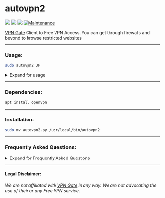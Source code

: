 # autovpn2
![](https://img.shields.io/badge/autovpn2-python_2.7-blue.svg?style=flat-square) ![](https://img.shields.io/badge/dependencies-openvpn-orange.svg?style=flat-square)  [![](https://img.shields.io/badge/License-WTFPL%202.0-lightgrey.svg?style=flat-square)](http://www.wtfpl.net/) [![Maintenance](https://img.shields.io/badge/Maintained%3F-yes-green.svg?style=flat-square)](https://github.com/ruped24/autovpn2/graphs/commit-activity)

[VPN Gate](https://www.vpngate.net/en/) Client to Free VPN Access. You can get through firewalls and beyond to browse restricted websites. 

---

### Usage:

```bash
sudo autovpn2 JP
```

<details><summary>Expand for usage</summary>
<br>

**How to connect to a VPN Gate server:** 

<details><summary>Expand for VPN Gate Servers List</summary>
<br>

[► **VPN Gate Servers List**](https://www.vpngate.net/en/)

</details>

_E.g._ Korea Republic (**KR** [:kr:](https://en.wikipedia.org/wiki/South_Korea))

To **start** the VPN: _E.g._ ` sudo autovpn2 KR`

To **stop** the VPN: Press <kbd>CTRL + c</kbd> 

The _autovpn2_ script will ask if you want to try another VPN.

If you want to retry another VPN, then press <kbd>y</kbd>, if you want to quit, press <kbd>n</kbd>

***

<details><summary>Expand or ISO country code</summary>
<br>
<p>The following is a complete list of the 249 current officially assigned ISO 3166-1 alpha-2 codes, with the following columns:
</p>
<ul><li><b>Code</b> — ISO 3166-1 alpha-2 code</li>
<li><b>Country name</b> — English short name officially used by the ISO 3166 Maintenance Agency (ISO 3166/MA)</li>
<li><b>Year</b> — Year when alpha-2 code was first officially assigned (1974, first edition of ISO 3166)</li>
<li><b>ccTLD</b> — Corresponding <a href="#"> </a> (note that some are inactive); exceptions where another ccTLD is assigned for the country are shown in parentheses</li>
<li><b>ISO 3166-2</b> — Corresponding <a href="#"> </a> codes</li>
<li><b>Notes</b> — Any unofficial notes</li></ul>
<table class="wikitable sortable jquery-tablesorter">

<thead><tr>
<th class="headerSort" tabindex="0" role="columnheader button" title="Sort ascending">Code
</th>
<th class="headerSort" tabindex="0" role="columnheader button" title="Sort ascending">Country name (using <a href="#"> </a>)
</th>
<th class="headerSort" tabindex="0" role="columnheader button" title="Sort ascending">Year
</th>
<th class="headerSort" tabindex="0" role="columnheader button" title="Sort ascending">ccTLD
</th>
<th class="headerSort" tabindex="0" role="columnheader button" title="Sort ascending"><span class="nowrap">ISO 3166-2</span>
</th>
<th class="unsortable">Notes
</th></tr></thead><tbody>
<tr>
<td id="AD"><link rel="mw-deduplicated-inline-style" href="mw-data:TemplateStyles:r886049734"><span class="monospaced">AD</span></td>
<td><a href="#"> </a></td>
<td>1974</td>
<td><a href="#"> </a></td>
<td><span class="nowrap"><a href="#"> </a></span></td>
<td>
</td></tr>
<tr>
<td id="AE"><link rel="mw-deduplicated-inline-style" href="mw-data:TemplateStyles:r886049734"><span class="monospaced">AE</span></td>
<td><a href="#"> </a></td>
<td>1974</td>
<td><a href="#"> </a></td>
<td><span class="nowrap"><a href="#"> </a></span></td>
<td>
</td></tr>
<tr>
<td id="AF"><link rel="mw-deduplicated-inline-style" href="mw-data:TemplateStyles:r886049734"><span class="monospaced">AF</span></td>
<td><a href="#"> </a></td>
<td>1974</td>
<td><a href="#"> </a></td>
<td><span class="nowrap"><a href="#"> </a></span></td>
<td>
</td></tr>
<tr>
<td id="AG"><link rel="mw-deduplicated-inline-style" href="mw-data:TemplateStyles:r886049734"><span class="monospaced">AG</span></td>
<td><a href="#"> </a></td>
<td>1974</td>
<td><a href="#"> </a></td>
<td><span class="nowrap"><a href="#"> </a></span></td>
<td>
</td></tr>
<tr>
<td id="AI"><link rel="mw-deduplicated-inline-style" href="mw-data:TemplateStyles:r886049734"><span class="monospaced">AI</span></td>
<td><a href="#"> </a></td>
<td>1985</td>
<td><a href="#"> </a></td>
<td><span class="nowrap"><a href="#"> </a></span></td>
<td><link rel="mw-deduplicated-inline-style" href="mw-data:TemplateStyles:r886049734"><span class="monospaced">AI</span> previously represented <a href="#"> </a>
</td></tr>
<tr>
<td id="AL"><link rel="mw-deduplicated-inline-style" href="mw-data:TemplateStyles:r886049734"><span class="monospaced">AL</span></td>
<td><a href="#"> </a></td>
<td>1974</td>
<td><a href="#"> </a></td>
<td><span class="nowrap"><a href="#"> </a></span></td>
<td>
</td></tr>
<tr>
<td id="AM"><link rel="mw-deduplicated-inline-style" href="mw-data:TemplateStyles:r886049734"><span class="monospaced">AM</span></td>
<td><a href="#"> </a></td>
<td>1992</td>
<td><a href="#"> </a></td>
<td><span class="nowrap"><a href="#"> </a></span></td>
<td>
</td></tr>
<tr>
<td id="AO"><link rel="mw-deduplicated-inline-style" href="mw-data:TemplateStyles:r886049734"><span class="monospaced">AO</span></td>
<td><a href="#"> </a></td>
<td>1974</td>
<td><a href="#"> </a></td>
<td><span class="nowrap"><a href="#"> </a></span></td>
<td>
</td></tr>
<tr>
<td id="AQ"><link rel="mw-deduplicated-inline-style" href="mw-data:TemplateStyles:r886049734"><span class="monospaced">AQ</span></td>
<td><a href="#"> </a></td>
<td>1974</td>
<td><a href="#"> </a></td>
<td><span class="nowrap"><a href="#"> </a></span></td>
<td>Covers the territories south of <a href="#"> </a>: <i><i title="French-language text" lang="fr">Antarctique</i></i>
</td></tr>
<tr>
<td id="AR"><link rel="mw-deduplicated-inline-style" href="mw-data:TemplateStyles:r886049734"><span class="monospaced">AR</span></td>
<td><a href="#"> </a></td>
<td>1974</td>
<td><a href="#"> </a></td>
<td><span class="nowrap"><a href="#"> </a></span></td>
<td>
</td></tr>
<tr>
<td id="AS"><link rel="mw-deduplicated-inline-style" href="mw-data:TemplateStyles:r886049734"><span class="monospaced">AS</span></td>
<td><a href="#"> </a></td>
<td>1974</td>
<td><a href="#"> </a></td>
<td><span class="nowrap"><a href="#"> </a></span></td>
<td>
</td></tr>
<tr>
<td id="AT"><link rel="mw-deduplicated-inline-style" href="mw-data:TemplateStyles:r886049734"><span class="monospaced">AT</span></td>
<td><a href="#"> </a></td>
<td>1974</td>
<td><a href="#"> </a></td>
<td><span class="nowrap"><a href="#"> </a></span></td>
<td>
</td></tr>
<tr>
<td id="AU"><link rel="mw-deduplicated-inline-style" href="mw-data:TemplateStyles:r886049734"><span class="monospaced">AU</span></td>
<td><a href="#"> </a></td>
<td>1974</td>
<td><a href="#"> </a></td>
<td><span class="nowrap"><a href="#"> </a></span></td>
<td>Includes the <a href="#"> </a>
</td></tr>
<tr>
<td id="AW"><link rel="mw-deduplicated-inline-style" href="mw-data:TemplateStyles:r886049734"><span class="monospaced">AW</span></td>
<td><a href="#"> </a></td>
<td>1986</td>
<td><a href="#"> </a></td>
<td><span class="nowrap"><a href="#"> </a></span></td>
<td>
</td></tr>
<tr>
<td id="AX"><link rel="mw-deduplicated-inline-style" href="mw-data:TemplateStyles:r886049734"><span class="monospaced">AX</span></td>
<td><span data-sort-value="Aland Islands&nbsp;!"><a href="#"> </a></span></td>
<td>2004</td>
<td><a href="#"> </a></td>
<td><span class="nowrap"><a href="#"> </a></span></td>
<td>An autonomous province of <a href="#"> </a>
</td></tr>
<tr>
<td id="AZ"><link rel="mw-deduplicated-inline-style" href="mw-data:TemplateStyles:r886049734"><span class="monospaced">AZ</span></td>
<td><a href="#"> </a></td>
<td>1992</td>
<td><a href="#"> </a></td>
<td><span class="nowrap"><a href="#"> </a></span></td>
<td>
</td></tr>
<tr>
<td id="BA"><link rel="mw-deduplicated-inline-style" href="mw-data:TemplateStyles:r886049734"><span class="monospaced">BA</span></td>
<td><a href="#"> </a></td>
<td>1992</td>
<td><a href="#"> </a></td>
<td><span class="nowrap"><a href="#"> </a></span></td>
<td>
</td></tr>
<tr>
<td id="BB"><link rel="mw-deduplicated-inline-style" href="mw-data:TemplateStyles:r886049734"><span class="monospaced">BB</span></td>
<td><a href="#"> </a></td>
<td>1974</td>
<td><a href="#"> </a></td>
<td><span class="nowrap"><a href="#"> </a></span></td>
<td>
</td></tr>
<tr>
<td id="BD"><link rel="mw-deduplicated-inline-style" href="mw-data:TemplateStyles:r886049734"><span class="monospaced">BD</span></td>
<td><a href="#"> </a></td>
<td>1974</td>
<td><a href="#"> </a></td>
<td><span class="nowrap"><a href="#"> </a></span></td>
<td>
</td></tr>
<tr>
<td id="BE"><link rel="mw-deduplicated-inline-style" href="mw-data:TemplateStyles:r886049734"><span class="monospaced">BE</span></td>
<td><a href="#"> </a></td>
<td>1974</td>
<td><a href="#"> </a></td>
<td><span class="nowrap"><a href="#"> </a></span></td>
<td>
</td></tr>
<tr>
<td id="BF"><link rel="mw-deduplicated-inline-style" href="mw-data:TemplateStyles:r886049734"><span class="monospaced">BF</span></td>
<td><a href="#"> </a></td>
<td>1984</td>
<td><a href="#"> </a></td>
<td><span class="nowrap"><a href="#"> </a></span></td>
<td>Name changed from <i><a href="#"> </a></i> (<link rel="mw-deduplicated-inline-style" href="mw-data:TemplateStyles:r886049734"><span class="monospaced">HV</span>)
</td></tr>
<tr>
<td id="BG"><link rel="mw-deduplicated-inline-style" href="mw-data:TemplateStyles:r886049734"><span class="monospaced">BG</span></td>
<td><a href="#"> </a></td>
<td>1974</td>
<td><a href="#"> </a></td>
<td><span class="nowrap"><a href="#"> </a></span></td>
<td>
</td></tr>
<tr>
<td id="BH"><link rel="mw-deduplicated-inline-style" href="mw-data:TemplateStyles:r886049734"><span class="monospaced">BH</span></td>
<td><a href="#"> </a></td>
<td>1974</td>
<td><a href="#"> </a></td>
<td><span class="nowrap"><a href="#"> </a></span></td>
<td>
</td></tr>
<tr>
<td id="BI"><link rel="mw-deduplicated-inline-style" href="mw-data:TemplateStyles:r886049734"><span class="monospaced">BI</span></td>
<td><a href="#"> </a></td>
<td>1974</td>
<td><a href="#"> </a></td>
<td><span class="nowrap"><a href="#"> </a></span></td>
<td>
</td></tr>
<tr>
<td id="BJ"><link rel="mw-deduplicated-inline-style" href="mw-data:TemplateStyles:r886049734"><span class="monospaced">BJ</span></td>
<td><a href="#"> </a></td>
<td>1977</td>
<td><a href="#"> </a></td>
<td><span class="nowrap"><a href="#"> </a></span></td>
<td>Name changed from <i><a href="#"> </a></i> (<link rel="mw-deduplicated-inline-style" href="mw-data:TemplateStyles:r886049734"><span class="monospaced">DY</span>)
</td></tr>
<tr>
<td id="BL"><link rel="mw-deduplicated-inline-style" href="mw-data:TemplateStyles:r886049734"><span class="monospaced">BL</span></td>
<td><a href="#"> </a></td>
<td>2007</td>
<td><a href="#"> </a></td>
<td><span class="nowrap"><a href="#"> </a></span></td>
<td>
</td></tr>
<tr>
<td id="BM"><link rel="mw-deduplicated-inline-style" href="mw-data:TemplateStyles:r886049734"><span class="monospaced">BM</span></td>
<td><a href="#"> </a></td>
<td>1974</td>
<td><a href="#"> </a></td>
<td><span class="nowrap"><a href="#"> </a></span></td>
<td>
</td></tr>
<tr>
<td id="BN"><link rel="mw-deduplicated-inline-style" href="mw-data:TemplateStyles:r886049734"><span class="monospaced">BN</span></td>
<td><a href="#"> </a></td>
<td>1974</td>
<td><a href="#"> </a></td>
<td><span class="nowrap"><a href="#"> </a></span></td>
<td>Previous ISO country name: <i>Brunei</i>
</td></tr>
<tr>
<td id="BO"><link rel="mw-deduplicated-inline-style" href="mw-data:TemplateStyles:r886049734"><span class="monospaced">BO</span></td>
<td><a href="#"> </a></td>
<td>1974</td>
<td><a href="#"> </a></td>
<td><span class="nowrap"><a href="#"> </a></span></td>
<td>Previous ISO country name: <i>Bolivia</i>
</td></tr>
<tr>
<td id="BQ"><link rel="mw-deduplicated-inline-style" href="mw-data:TemplateStyles:r886049734"><span class="monospaced">BQ</span></td>
<td><a href="#"> </a></td>
<td>2010</td>
<td><a href="#"> </a></td>
<td><span class="nowrap"><a href="#"> </a></span></td>
<td>Consists of three Caribbean "<a href="#"> </a>
</td></tr>
<tr>
<td id="BR"><link rel="mw-deduplicated-inline-style" href="mw-data:TemplateStyles:r886049734"><span class="monospaced">BR</span></td>
<td><a href="#"> </a></td>
<td>1974</td>
<td><a href="#"> </a></td>
<td><span class="nowrap"><a href="#"> </a></span></td>
<td>
</td></tr>
<tr>
<td id="BS"><link rel="mw-deduplicated-inline-style" href="mw-data:TemplateStyles:r886049734"><span class="monospaced">BS</span></td>
<td><a href="#"> </a></td>
<td>1974</td>
<td><a href="#"> </a></td>
<td><span class="nowrap"><a href="#"> </a></span></td>
<td>
</td></tr>
<tr>
<td id="BT"><link rel="mw-deduplicated-inline-style" href="mw-data:TemplateStyles:r886049734"><span class="monospaced">BT</span></td>
<td><a href="#"> </a></td>
<td>1974</td>
<td><a href="#"> </a></td>
<td><span class="nowrap"><a href="#"> </a></span></td>
<td>
</td></tr>
<tr>
<td id="BV"><link rel="mw-deduplicated-inline-style" href="mw-data:TemplateStyles:r886049734"><span class="monospaced">BV</span></td>
<td><a href="#"> </a></td>
<td>1974</td>
<td><a href="#"> </a></td>
<td><span class="nowrap"><a href="#"> </a></span></td>
<td>Belongs to Norway
</td></tr>
<tr>
<td id="BW"><link rel="mw-deduplicated-inline-style" href="mw-data:TemplateStyles:r886049734"><span class="monospaced">BW</span></td>
<td><a href="#"> </a></td>
<td>1974</td>
<td><a href="#"> </a></td>
<td><span class="nowrap"><a href="#"> </a></span></td>
<td>
</td></tr>
<tr>
<td id="BY"><link rel="mw-deduplicated-inline-style" href="mw-data:TemplateStyles:r886049734"><span class="monospaced">BY</span></td>
<td><a href="#"> </a></td>
<td>1974</td>
<td><a href="#"> </a></td>
<td><span class="nowrap"><a href="#"> </a></span></td>
<td>Code taken from previous ISO country name: <i><a href="#"> </a></sup>
</td></tr>
<tr>
<td id="BZ"><link rel="mw-deduplicated-inline-style" href="mw-data:TemplateStyles:r886049734"><span class="monospaced">BZ</span></td>
<td><a href="#"> </a></td>
<td>1974</td>
<td><a href="#"> </a></td>
<td><span class="nowrap"><a href="#"> </a></span></td>
<td>
</td></tr>
<tr>
<td id="CA"><link rel="mw-deduplicated-inline-style" href="mw-data:TemplateStyles:r886049734"><span class="monospaced">CA</span></td>
<td><a href="#"> </a></td>
<td>1974</td>
<td><a href="#"> </a></td>
<td><span class="nowrap"><a href="#"> </a></span></td>
<td>
</td></tr>
<tr>
<td id="CC"><link rel="mw-deduplicated-inline-style" href="mw-data:TemplateStyles:r886049734"><span class="monospaced">CC</span></td>
<td><a href="#"> </a></td>
<td>1974</td>
<td><a href="#"> </a></td>
<td><span class="nowrap"><a href="#"> </a></span></td>
<td>
</td></tr>
<tr>
<td id="CD"><link rel="mw-deduplicated-inline-style" href="mw-data:TemplateStyles:r886049734"><span class="monospaced">CD</span></td>
<td><a href="#"> </a></td>
<td>1997</td>
<td><a href="#"> </a></td>
<td><span class="nowrap"><a href="#"> </a></span></td>
<td>Name changed from <i><a href="#"> </a></i> (<link rel="mw-deduplicated-inline-style" href="mw-data:TemplateStyles:r886049734"><span class="monospaced">ZR</span>)
</td></tr>
<tr>
<td id="CF"><link rel="mw-deduplicated-inline-style" href="mw-data:TemplateStyles:r886049734"><span class="monospaced">CF</span></td>
<td><a href="#"> </a></td>
<td>1974</td>
<td><a href="#"> </a></td>
<td><span class="nowrap"><a href="#"> </a></span></td>
<td>
</td></tr>
<tr>
<td id="CG"><link rel="mw-deduplicated-inline-style" href="mw-data:TemplateStyles:r886049734"><span class="monospaced">CG</span></td>
<td><a href="#"> </a></td>
<td>1974</td>
<td><a href="#"> </a></td>
<td><span class="nowrap"><a href="#"> </a></span></td>
<td>
</td></tr>
<tr>
<td id="CH"><link rel="mw-deduplicated-inline-style" href="mw-data:TemplateStyles:r886049734"><span class="monospaced">CH</span></td>
<td><a href="#"> </a></td>
<td>1974</td>
<td><a href="#"> </a></td>
<td><span class="nowrap"><a href="#"> </a></span></td>
<td>Code taken from name in <a href="#"> </a>: <i><i title="Latin-language text" lang="la">Confoederatio Helvetica</i></i>
</td></tr>
<tr>
<td id="CI"><link rel="mw-deduplicated-inline-style" href="mw-data:TemplateStyles:r886049734"><span class="monospaced">CI</span></td>
<td><span data-sort-value="Cote d'Ivoire&nbsp;!"><a href="#"> </a></span></td>
<td>1974</td>
<td><a href="#"> </a></td>
<td><span class="nowrap"><a href="#"> </a></span></td>
<td>ISO country name follows UN designation (common name and previous ISO country name: <i>Ivory Coast</i>)
</td></tr>
<tr>
<td id="CK"><link rel="mw-deduplicated-inline-style" href="mw-data:TemplateStyles:r886049734"><span class="monospaced">CK</span></td>
<td><a href="#"> </a></td>
<td>1974</td>
<td><a href="#"> </a></td>
<td><span class="nowrap"><a href="#"> </a></span></td>
<td>
</td></tr>
<tr>
<td id="CL"><link rel="mw-deduplicated-inline-style" href="mw-data:TemplateStyles:r886049734"><span class="monospaced">CL</span></td>
<td><a href="#"> </a></td>
<td>1974</td>
<td><a href="#"> </a></td>
<td><span class="nowrap"><a href="#"> </a></span></td>
<td>
</td></tr>
<tr>
<td id="CM"><link rel="mw-deduplicated-inline-style" href="mw-data:TemplateStyles:r886049734"><span class="monospaced">CM</span></td>
<td><a href="#"> </a></td>
<td>1974</td>
<td><a href="#"> </a></td>
<td><span class="nowrap"><a href="#"> </a></span></td>
<td>Previous ISO country name: <i>Cameroon, United Republic of</i>
</td></tr>
<tr>
<td id="CN"><link rel="mw-deduplicated-inline-style" href="mw-data:TemplateStyles:r886049734"><span class="monospaced">CN</span></td>
<td><a href="#"> </a></td>
<td>1974</td>
<td><a href="#"> </a></td>
<td><span class="nowrap"><a href="#"> </a></span></td>
<td>
</td></tr>
<tr>
<td id="CO"><link rel="mw-deduplicated-inline-style" href="mw-data:TemplateStyles:r886049734"><span class="monospaced">CO</span></td>
<td><a href="#"> </a></td>
<td>1974</td>
<td><a href="#"> </a></td>
<td><span class="nowrap"><a href="#"> </a></span></td>
<td>
</td></tr>
<tr>
<td id="CR"><link rel="mw-deduplicated-inline-style" href="mw-data:TemplateStyles:r886049734"><span class="monospaced">CR</span></td>
<td><a href="#"> </a></td>
<td>1974</td>
<td><a href="#"> </a></td>
<td><span class="nowrap"><a href="#"> </a></span></td>
<td>
</td></tr>
<tr>
<td id="CU"><link rel="mw-deduplicated-inline-style" href="mw-data:TemplateStyles:r886049734"><span class="monospaced">CU</span></td>
<td><a href="#"> </a></td>
<td>1974</td>
<td><a href="#"> </a></td>
<td><span class="nowrap"><a href="#"> </a></span></td>
<td>
</td></tr>
<tr>
<td id="CV"><link rel="mw-deduplicated-inline-style" href="mw-data:TemplateStyles:r886049734"><span class="monospaced">CV</span></td>
<td><a href="#"> </a></td>
<td>1974</td>
<td><a href="#"> </a></td>
<td><span class="nowrap"><a href="#"> </a></span></td>
<td>ISO country name follows UN designation (common name and previous ISO country name: <i>Cape Verde</i>, another previous ISO country name: <i>Cape Verde Islands</i>)
</td></tr>
<tr>
<td id="CW"><link rel="mw-deduplicated-inline-style" href="mw-data:TemplateStyles:r886049734"><span class="monospaced">CW</span></td>
<td><a href="#"> </a></td>
<td>2010</td>
<td><a href="#"> </a></td>
<td><span class="nowrap"><a href="#"> </a></span></td>
<td>
</td></tr>
<tr>
<td id="CX"><link rel="mw-deduplicated-inline-style" href="mw-data:TemplateStyles:r886049734"><span class="monospaced">CX</span></td>
<td><a href="#"> </a></td>
<td>1974</td>
<td><a href="#"> </a></td>
<td><span class="nowrap"><a href="#"> </a></span></td>
<td>
</td></tr>
<tr>
<td id="CY"><link rel="mw-deduplicated-inline-style" href="mw-data:TemplateStyles:r886049734"><span class="monospaced">CY</span></td>
<td><a href="#"> </a></td>
<td>1974</td>
<td><a href="#"> </a></td>
<td><span class="nowrap"><a href="#"> </a></span></td>
<td>
</td></tr>
<tr>
<td id="CZ"><link rel="mw-deduplicated-inline-style" href="mw-data:TemplateStyles:r886049734"><span class="monospaced">CZ</span></td>
<td><a href="#"> </a></td>
<td>1993</td>
<td><a href="#"> </a></td>
<td><span class="nowrap"><a href="#"> </a></span></td>
<td>Previous ISO country name: <i>Czech Republic</i>
</td></tr>
<tr>
<td id="DE"><link rel="mw-deduplicated-inline-style" href="mw-data:TemplateStyles:r886049734"><span class="monospaced">DE</span></td>
<td><a href="#"> </a></td>
<td>1974</td>
<td><a href="#"> </a></td>
<td><span class="nowrap"><a href="#"> </a></span></td>
<td>Code taken from name in <a href="#"> </a> before 1990 (previous ISO country name: <i>Germany, Federal Republic of</i>)
</td></tr>
<tr>
<td id="DJ"><link rel="mw-deduplicated-inline-style" href="mw-data:TemplateStyles:r886049734"><span class="monospaced">DJ</span></td>
<td><a href="#"> </a></td>
<td>1977</td>
<td><a href="#"> </a></td>
<td><span class="nowrap"><a href="#"> </a></span></td>
<td>Name changed from <i><a href="#"> </a></i> (<link rel="mw-deduplicated-inline-style" href="mw-data:TemplateStyles:r886049734"><span class="monospaced">AI</span>)
</td></tr>
<tr>
<td id="DK"><link rel="mw-deduplicated-inline-style" href="mw-data:TemplateStyles:r886049734"><span class="monospaced">DK</span></td>
<td><a href="#"> </a></td>
<td>1974</td>
<td><a href="#"> </a></td>
<td><span class="nowrap"><a href="#"> </a></span></td>
<td>
</td></tr>
<tr>
<td id="DM"><link rel="mw-deduplicated-inline-style" href="mw-data:TemplateStyles:r886049734"><span class="monospaced">DM</span></td>
<td><a href="#"> </a></td>
<td>1974</td>
<td><a href="#"> </a></td>
<td><span class="nowrap"><a href="#"> </a></span></td>
<td>
</td></tr>
<tr>
<td id="DO"><link rel="mw-deduplicated-inline-style" href="mw-data:TemplateStyles:r886049734"><span class="monospaced">DO</span></td>
<td><a href="#"> </a></td>
<td>1974</td>
<td><a href="#"> </a></td>
<td><span class="nowrap"><a href="#"> </a></span></td>
<td>
</td></tr>
<tr>
<td id="DZ"><link rel="mw-deduplicated-inline-style" href="mw-data:TemplateStyles:r886049734"><span class="monospaced">DZ</span></td>
<td><a href="#"> </a></td>
<td>1974</td>
<td><a href="#"> </a></td>
<td><span class="nowrap"><a href="#"> </a></span></td>
<td>Code taken from name in <a href="#"> </a> ⴷⵣⴰⵢⵔ <i>Dzayer</i>
</td></tr>
<tr>
<td id="EC"><link rel="mw-deduplicated-inline-style" href="mw-data:TemplateStyles:r886049734"><span class="monospaced">EC</span></td>
<td><a href="#"> </a></td>
<td>1974</td>
<td><a href="#"> </a></td>
<td><span class="nowrap"><a href="#"> </a></span></td>
<td>
</td></tr>
<tr>
<td id="EE"><link rel="mw-deduplicated-inline-style" href="mw-data:TemplateStyles:r886049734"><span class="monospaced">EE</span></td>
<td><a href="#"> </a></td>
<td>1992</td>
<td><a href="#"> </a></td>
<td><span class="nowrap"><a href="#"> </a></span></td>
<td>Code taken from name in <a href="#"> </a>: <i><i title="Estonian-language text" lang="et">Eesti</i></i>
</td></tr>
<tr>
<td id="EG"><link rel="mw-deduplicated-inline-style" href="mw-data:TemplateStyles:r886049734"><span class="monospaced">EG</span></td>
<td><a href="#"> </a></td>
<td>1974</td>
<td><a href="#"> </a></td>
<td><span class="nowrap"><a href="#"> </a></span></td>
<td>
</td></tr>
<tr>
<td id="EH"><link rel="mw-deduplicated-inline-style" href="mw-data:TemplateStyles:r886049734"><span class="monospaced">EH</span></td>
<td><a href="#"> </a></td>
<td>1974</td>
<td></td>
<td><span class="nowrap"><a href="#"> </a></span></td>
<td>Previous ISO country name: <i><a href="#"> </a></sup>
</td></tr>
<tr>
<td id="ER"><link rel="mw-deduplicated-inline-style" href="mw-data:TemplateStyles:r886049734"><span class="monospaced">ER</span></td>
<td><a href="#"> </a></td>
<td>1993</td>
<td><a href="#"> </a></td>
<td><span class="nowrap"><a href="#"> </a></span></td>
<td>
</td></tr>
<tr>
<td id="ES"><link rel="mw-deduplicated-inline-style" href="mw-data:TemplateStyles:r886049734"><span class="monospaced">ES</span></td>
<td><a href="#"> </a></td>
<td>1974</td>
<td><a href="#"> </a></td>
<td><span class="nowrap"><a href="#"> </a></span></td>
<td>Code taken from name in <a href="#"> </a>: <i><i title="Spanish-language text" lang="es">España</i></i>
</td></tr>
<tr>
<td id="ET"><link rel="mw-deduplicated-inline-style" href="mw-data:TemplateStyles:r886049734"><span class="monospaced">ET</span></td>
<td><a href="#"> </a></td>
<td>1974</td>
<td><a href="#"> </a></td>
<td><span class="nowrap"><a href="#"> </a></span></td>
<td>
</td></tr>
<tr>
<td id="FI"><link rel="mw-deduplicated-inline-style" href="mw-data:TemplateStyles:r886049734"><span class="monospaced">FI</span></td>
<td><a href="#"> </a></td>
<td>1974</td>
<td><a href="#"> </a></td>
<td><span class="nowrap"><a href="#"> </a></span></td>
<td>
</td></tr>
<tr>
<td id="FJ"><link rel="mw-deduplicated-inline-style" href="mw-data:TemplateStyles:r886049734"><span class="monospaced">FJ</span></td>
<td><a href="#"> </a></td>
<td>1974</td>
<td><a href="#"> </a></td>
<td><span class="nowrap"><a href="#"> </a></span></td>
<td>
</td></tr>
<tr>
<td id="FK"><link rel="mw-deduplicated-inline-style" href="mw-data:TemplateStyles:r886049734"><span class="monospaced">FK</span></td>
<td><a href="#"> </a></td>
<td>1974</td>
<td><a href="#"> </a></td>
<td><span class="nowrap"><a href="#"> </a></span></td>
<td>ISO country name follows UN designation due to the <a href="#"> </a></sup>
</td></tr>
<tr>
<td id="FM"><link rel="mw-deduplicated-inline-style" href="mw-data:TemplateStyles:r886049734"><span class="monospaced">FM</span></td>
<td><a href="#"> </a></td>
<td>1986</td>
<td><a href="#"> </a></td>
<td><span class="nowrap"><a href="#"> </a></span></td>
<td>Previous ISO country name: <i>Micronesia</i>
</td></tr>
<tr>
<td id="FO"><link rel="mw-deduplicated-inline-style" href="mw-data:TemplateStyles:r886049734"><span class="monospaced">FO</span></td>
<td><a href="#"> </a></td>
<td>1974</td>
<td><a href="#"> </a></td>
<td><span class="nowrap"><a href="#"> </a></span></td>
<td>Code taken from name in <a href="#"> </a>: <i>Føroyar</i>
</td></tr>
<tr>
<td id="FR"><link rel="mw-deduplicated-inline-style" href="mw-data:TemplateStyles:r886049734"><span class="monospaced">FR</span></td>
<td><a href="#"> </a></td>
<td>1974</td>
<td><a href="#"> </a></td>
<td><span class="nowrap"><a href="#"> </a></span></td>
<td>Includes <a href="#"> </a>
</td></tr>
<tr>
<td id="GA"><link rel="mw-deduplicated-inline-style" href="mw-data:TemplateStyles:r886049734"><span class="monospaced">GA</span></td>
<td><a href="#"> </a></td>
<td>1974</td>
<td><a href="#"> </a></td>
<td><span class="nowrap"><a href="#"> </a></span></td>
<td>
</td></tr>
<tr>
<td id="GB"><link rel="mw-deduplicated-inline-style" href="mw-data:TemplateStyles:r886049734"><span class="monospaced">GB</span></td>
<td><a href="#"> </a></td>
<td>1974</td>
<td><a href="#"> </a></td>
<td><span class="nowrap"><a href="#"> </a></span></td>
<td>Code taken from <i><a href="#"> </a>
</td></tr>
<tr>
<td id="GD"><link rel="mw-deduplicated-inline-style" href="mw-data:TemplateStyles:r886049734"><span class="monospaced">GD</span></td>
<td><a href="#"> </a></td>
<td>1974</td>
<td><a href="#"> </a></td>
<td><span class="nowrap"><a href="#"> </a></span></td>
<td>
</td></tr>
<tr>
<td id="GE"><link rel="mw-deduplicated-inline-style" href="mw-data:TemplateStyles:r886049734"><span class="monospaced">GE</span></td>
<td><a href="#"> </a></td>
<td>1992</td>
<td><a href="#"> </a></td>
<td><span class="nowrap"><a href="#"> </a></span></td>
<td><link rel="mw-deduplicated-inline-style" href="mw-data:TemplateStyles:r886049734"><span class="monospaced">GE</span> previously represented <a href="#"> </a>
</td></tr>
<tr>
<td id="GF"><link rel="mw-deduplicated-inline-style" href="mw-data:TemplateStyles:r886049734"><span class="monospaced">GF</span></td>
<td><a href="#"> </a></td>
<td>1974</td>
<td><a href="#"> </a></td>
<td><span class="nowrap"><a href="#"> </a></span></td>
<td>Code taken from name in <a href="#"> </a>: <i><i title="French-language text" lang="fr">Guyane française</i></i>
</td></tr>
<tr>
<td id="GG"><link rel="mw-deduplicated-inline-style" href="mw-data:TemplateStyles:r886049734"><span class="monospaced">GG</span></td>
<td><a href="#"> </a></td>
<td>2006</td>
<td><a href="#"> </a></td>
<td><span class="nowrap"><a href="#"> </a></span></td>
<td>A <a href="#"> </a>
</td></tr>
<tr>
<td id="GH"><link rel="mw-deduplicated-inline-style" href="mw-data:TemplateStyles:r886049734"><span class="monospaced">GH</span></td>
<td><a href="#"> </a></td>
<td>1974</td>
<td><a href="#"> </a></td>
<td><span class="nowrap"><a href="#"> </a></span></td>
<td>
</td></tr>
<tr>
<td id="GI"><link rel="mw-deduplicated-inline-style" href="mw-data:TemplateStyles:r886049734"><span class="monospaced">GI</span></td>
<td><a href="#"> </a></td>
<td>1974</td>
<td><a href="#"> </a></td>
<td><span class="nowrap"><a href="#"> </a></span></td>
<td>
</td></tr>
<tr>
<td id="GL"><link rel="mw-deduplicated-inline-style" href="mw-data:TemplateStyles:r886049734"><span class="monospaced">GL</span></td>
<td><a href="#"> </a></td>
<td>1974</td>
<td><a href="#"> </a></td>
<td><span class="nowrap"><a href="#"> </a></span></td>
<td>
</td></tr>
<tr>
<td id="GM"><link rel="mw-deduplicated-inline-style" href="mw-data:TemplateStyles:r886049734"><span class="monospaced">GM</span></td>
<td><a href="#"> </a></td>
<td>1974</td>
<td><a href="#"> </a></td>
<td><span class="nowrap"><a href="#"> </a></span></td>
<td>
</td></tr>
<tr>
<td id="GN"><link rel="mw-deduplicated-inline-style" href="mw-data:TemplateStyles:r886049734"><span class="monospaced">GN</span></td>
<td><a href="#"> </a></td>
<td>1974</td>
<td><a href="#"> </a></td>
<td><span class="nowrap"><a href="#"> </a></span></td>
<td>
</td></tr>
<tr>
<td id="GP"><link rel="mw-deduplicated-inline-style" href="mw-data:TemplateStyles:r886049734"><span class="monospaced">GP</span></td>
<td><a href="#"> </a></td>
<td>1974</td>
<td><a href="#"> </a></td>
<td><span class="nowrap"><a href="#"> </a></span></td>
<td>
</td></tr>
<tr>
<td id="GQ"><link rel="mw-deduplicated-inline-style" href="mw-data:TemplateStyles:r886049734"><span class="monospaced">GQ</span></td>
<td><a href="#"> </a></td>
<td>1974</td>
<td><a href="#"> </a></td>
<td><span class="nowrap"><a href="#"> </a></span></td>
<td>Code taken from name in <a href="#"> </a>: <i><i title="French-language text" lang="fr">Guinée équatoriale</i></i>
</td></tr>
<tr>
<td id="GR"><link rel="mw-deduplicated-inline-style" href="mw-data:TemplateStyles:r886049734"><span class="monospaced">GR</span></td>
<td><a href="#"> </a></td>
<td>1974</td>
<td><a href="#"> </a></td>
<td><span class="nowrap"><a href="#"> </a></span></td>
<td>
</td></tr>
<tr>
<td id="GS"><link rel="mw-deduplicated-inline-style" href="mw-data:TemplateStyles:r886049734"><span class="monospaced">GS</span></td>
<td><a href="#"> </a></td>
<td>1993</td>
<td><a href="#"> </a></td>
<td><span class="nowrap"><a href="#"> </a></span></td>
<td>
</td></tr>
<tr>
<td id="GT"><link rel="mw-deduplicated-inline-style" href="mw-data:TemplateStyles:r886049734"><span class="monospaced">GT</span></td>
<td><a href="#"> </a></td>
<td>1974</td>
<td><a href="#"> </a></td>
<td><span class="nowrap"><a href="#"> </a></span></td>
<td>
</td></tr>
<tr>
<td id="GU"><link rel="mw-deduplicated-inline-style" href="mw-data:TemplateStyles:r886049734"><span class="monospaced">GU</span></td>
<td><a href="#"> </a></td>
<td>1974</td>
<td><a href="#"> </a></td>
<td><span class="nowrap"><a href="#"> </a></span></td>
<td>
</td></tr>
<tr>
<td id="GW"><link rel="mw-deduplicated-inline-style" href="mw-data:TemplateStyles:r886049734"><span class="monospaced">GW</span></td>
<td><a href="#"> </a></td>
<td>1974</td>
<td><a href="#"> </a></td>
<td><span class="nowrap"><a href="#"> </a></span></td>
<td>
</td></tr>
<tr>
<td id="GY"><link rel="mw-deduplicated-inline-style" href="mw-data:TemplateStyles:r886049734"><span class="monospaced">GY</span></td>
<td><a href="#"> </a></td>
<td>1974</td>
<td><a href="#"> </a></td>
<td><span class="nowrap"><a href="#"> </a></span></td>
<td>
</td></tr>
<tr>
<td id="HK"><link rel="mw-deduplicated-inline-style" href="mw-data:TemplateStyles:r886049734"><span class="monospaced">HK</span></td>
<td><a href="#"> </a></td>
<td>1974</td>
<td><a href="#"> </a></td>
<td><span class="nowrap"><a href="#"> </a></span></td>
<td>
</td></tr>
<tr>
<td id="HM"><link rel="mw-deduplicated-inline-style" href="mw-data:TemplateStyles:r886049734"><span class="monospaced">HM</span></td>
<td><a href="#"> </a></td>
<td>1974</td>
<td><a href="#"> </a></td>
<td><span class="nowrap"><a href="#"> </a></span></td>
<td>
</td></tr>
<tr>
<td id="HN"><link rel="mw-deduplicated-inline-style" href="mw-data:TemplateStyles:r886049734"><span class="monospaced">HN</span></td>
<td><a href="#"> </a></td>
<td>1974</td>
<td><a href="#"> </a></td>
<td><span class="nowrap"><a href="#"> </a></span></td>
<td>
</td></tr>
<tr>
<td id="HR"><link rel="mw-deduplicated-inline-style" href="mw-data:TemplateStyles:r886049734"><span class="monospaced">HR</span></td>
<td><a href="#"> </a></td>
<td>1992</td>
<td><a href="#"> </a></td>
<td><span class="nowrap"><a href="#"> </a></span></td>
<td>Code taken from name in <a href="#"> </a>: <i><i title="Croatian-language text" lang="hr">Hrvatska</i></i>
</td></tr>
<tr>
<td id="HT"><link rel="mw-deduplicated-inline-style" href="mw-data:TemplateStyles:r886049734"><span class="monospaced">HT</span></td>
<td><a href="#"> </a></td>
<td>1974</td>
<td><a href="#"> </a></td>
<td><span class="nowrap"><a href="#"> </a></span></td>
<td>
</td></tr>
<tr>
<td id="HU"><link rel="mw-deduplicated-inline-style" href="mw-data:TemplateStyles:r886049734"><span class="monospaced">HU</span></td>
<td><a href="#"> </a></td>
<td>1974</td>
<td><a href="#"> </a></td>
<td><span class="nowrap"><a href="#"> </a></span></td>
<td>
</td></tr>
<tr>
<td id="ID"><link rel="mw-deduplicated-inline-style" href="mw-data:TemplateStyles:r886049734"><span class="monospaced">ID</span></td>
<td><a href="#"> </a></td>
<td>1974</td>
<td><a href="#"> </a></td>
<td><span class="nowrap"><a href="#"> </a></span></td>
<td>
</td></tr>
<tr>
<td id="IE"><link rel="mw-deduplicated-inline-style" href="mw-data:TemplateStyles:r886049734"><span class="monospaced">IE</span></td>
<td><a href="#"> </a></td>
<td>1974</td>
<td><a href="#"> </a></td>
<td><span class="nowrap"><a href="#"> </a></span></td>
<td>
</td></tr>
<tr>
<td id="IL"><link rel="mw-deduplicated-inline-style" href="mw-data:TemplateStyles:r886049734"><span class="monospaced">IL</span></td>
<td><a href="#"> </a></td>
<td>1974</td>
<td><a href="#"> </a></td>
<td><span class="nowrap"><a href="#"> </a></span></td>
<td>
</td></tr>
<tr>
<td id="IM"><link rel="mw-deduplicated-inline-style" href="mw-data:TemplateStyles:r886049734"><span class="monospaced">IM</span></td>
<td><a href="#"> </a></td>
<td>2006</td>
<td><a href="#"> </a></td>
<td><span class="nowrap"><a href="#"> </a></span></td>
<td>A <a href="#"> </a>
</td></tr>
<tr>
<td id="IN"><link rel="mw-deduplicated-inline-style" href="mw-data:TemplateStyles:r886049734"><span class="monospaced">IN</span></td>
<td><a href="#"> </a></td>
<td>1974</td>
<td><a href="#"> </a></td>
<td><span class="nowrap"><a href="#"> </a></span></td>
<td>
</td></tr>
<tr>
<td id="IO"><link rel="mw-deduplicated-inline-style" href="mw-data:TemplateStyles:r886049734"><span class="monospaced">IO</span></td>
<td><a href="#"> </a></td>
<td>1974</td>
<td><a href="#"> </a></td>
<td><span class="nowrap"><a href="#"> </a></span></td>
<td>
</td></tr>
<tr>
<td id="IQ"><link rel="mw-deduplicated-inline-style" href="mw-data:TemplateStyles:r886049734"><span class="monospaced">IQ</span></td>
<td><a href="#"> </a></td>
<td>1974</td>
<td><a href="#"> </a></td>
<td><span class="nowrap"><a href="#"> </a></span></td>
<td>
</td></tr>
<tr>
<td id="IR"><link rel="mw-deduplicated-inline-style" href="mw-data:TemplateStyles:r886049734"><span class="monospaced">IR</span></td>
<td><a href="#"> </a></td>
<td>1974</td>
<td><a href="#"> </a></td>
<td><span class="nowrap"><a href="#"> </a></span></td>
<td>Previous ISO country name: <i>Iran</i>
</td></tr>
<tr>
<td id="IS"><link rel="mw-deduplicated-inline-style" href="mw-data:TemplateStyles:r886049734"><span class="monospaced">IS</span></td>
<td><a href="#"> </a></td>
<td>1974</td>
<td><a href="#"> </a></td>
<td><span class="nowrap"><a href="#"> </a></span></td>
<td>Code taken from name in <a href="#"> </a>: <i><i title="Icelandic-language text" lang="is">Ísland</i></i>
</td></tr>
<tr>
<td id="IT"><link rel="mw-deduplicated-inline-style" href="mw-data:TemplateStyles:r886049734"><span class="monospaced">IT</span></td>
<td><a href="#"> </a></td>
<td>1974</td>
<td><a href="#"> </a></td>
<td><span class="nowrap"><a href="#"> </a></span></td>
<td>
</td></tr>
<tr>
<td id="JE"><link rel="mw-deduplicated-inline-style" href="mw-data:TemplateStyles:r886049734"><span class="monospaced">JE</span></td>
<td><a href="#"> </a></td>
<td>2006</td>
<td><a href="#"> </a></td>
<td><span class="nowrap"><a href="#"> </a></span></td>
<td>A <a href="#"> </a>
</td></tr>
<tr>
<td id="JM"><link rel="mw-deduplicated-inline-style" href="mw-data:TemplateStyles:r886049734"><span class="monospaced">JM</span></td>
<td><a href="#"> </a></td>
<td>1974</td>
<td><a href="#"> </a></td>
<td><span class="nowrap"><a href="#"> </a></span></td>
<td>
</td></tr>
<tr>
<td id="JO"><link rel="mw-deduplicated-inline-style" href="mw-data:TemplateStyles:r886049734"><span class="monospaced">JO</span></td>
<td><a href="#"> </a></td>
<td>1974</td>
<td><a href="#"> </a></td>
<td><span class="nowrap"><a href="#"> </a></span></td>
<td>
</td></tr>
<tr>
<td id="JP"><link rel="mw-deduplicated-inline-style" href="mw-data:TemplateStyles:r886049734"><span class="monospaced">JP</span></td>
<td><a href="#"> </a></td>
<td>1974</td>
<td><a href="#"> </a></td>
<td><span class="nowrap"><a href="#"> </a></span></td>
<td>
</td></tr>
<tr>
<td id="KE"><link rel="mw-deduplicated-inline-style" href="mw-data:TemplateStyles:r886049734"><span class="monospaced">KE</span></td>
<td><a href="#"> </a></td>
<td>1974</td>
<td><a href="#"> </a></td>
<td><span class="nowrap"><a href="#"> </a></span></td>
<td>
</td></tr>
<tr>
<td id="KG"><link rel="mw-deduplicated-inline-style" href="mw-data:TemplateStyles:r886049734"><span class="monospaced">KG</span></td>
<td><a href="#"> </a></td>
<td>1992</td>
<td><a href="#"> </a></td>
<td><span class="nowrap"><a href="#"> </a></span></td>
<td>
</td></tr>
<tr>
<td id="KH"><link rel="mw-deduplicated-inline-style" href="mw-data:TemplateStyles:r886049734"><span class="monospaced">KH</span></td>
<td><a href="#"> </a></td>
<td>1974</td>
<td><a href="#"> </a></td>
<td><span class="nowrap"><a href="#"> </a></span></td>
<td>Code taken from former name: <i><a href="#"> </a></i>
</td></tr>
<tr>
<td id="KI"><link rel="mw-deduplicated-inline-style" href="mw-data:TemplateStyles:r886049734"><span class="monospaced">KI</span></td>
<td><a href="#"> </a></td>
<td>1979</td>
<td><a href="#"> </a></td>
<td><span class="nowrap"><a href="#"> </a></span></td>
<td>Name changed from <i><a href="#"> </a></i> (<link rel="mw-deduplicated-inline-style" href="mw-data:TemplateStyles:r886049734"><span class="monospaced">GE</span>)
</td></tr>
<tr>
<td id="KM"><link rel="mw-deduplicated-inline-style" href="mw-data:TemplateStyles:r886049734"><span class="monospaced">KM</span></td>
<td><a href="#"> </a></td>
<td>1974</td>
<td><a href="#"> </a></td>
<td><span class="nowrap"><a href="#"> </a></span></td>
<td>Code taken from name in <a href="#"> </a>: <i><i title="Bantu languages collective text" lang="bnt">Komori</i></i><br>Previous ISO country name: <i>Comoro Islands</i>
</td></tr>
<tr>
<td id="KN"><link rel="mw-deduplicated-inline-style" href="mw-data:TemplateStyles:r886049734"><span class="monospaced">KN</span></td>
<td><a href="#"> </a></td>
<td>1974</td>
<td><a href="#"> </a></td>
<td><span class="nowrap"><a href="#"> </a></span></td>
<td>Previous ISO country name: <i><a href="#"> </a></i>
</td></tr>
<tr>
<td id="KP"><link rel="mw-deduplicated-inline-style" href="mw-data:TemplateStyles:r886049734"><span class="monospaced">KP</span></td>
<td><a href="#"> </a></td>
<td>1974</td>
<td><a href="#"> </a></td>
<td><span class="nowrap"><a href="#"> </a></span></td>
<td>ISO country name follows UN designation (common name: <i>North Korea</i>)
</td></tr>
<tr>
<td id="KR"><link rel="mw-deduplicated-inline-style" href="mw-data:TemplateStyles:r886049734"><span class="monospaced">KR</span></td>
<td><a href="#"> </a></td>
<td>1974</td>
<td><a href="#"> </a></td>
<td><span class="nowrap"><a href="#"> </a></span></td>
<td>ISO country name follows UN designation (common name: <i>South Korea</i>)
</td></tr>
<tr>
<td id="KW"><link rel="mw-deduplicated-inline-style" href="mw-data:TemplateStyles:r886049734"><span class="monospaced">KW</span></td>
<td><a href="#"> </a></td>
<td>1974</td>
<td><a href="#"> </a></td>
<td><span class="nowrap"><a href="#"> </a></span></td>
<td>
</td></tr>
<tr>
<td id="KY"><link rel="mw-deduplicated-inline-style" href="mw-data:TemplateStyles:r886049734"><span class="monospaced">KY</span></td>
<td><a href="#"> </a></td>
<td>1974</td>
<td><a href="#"> </a></td>
<td><span class="nowrap"><a href="#"> </a></span></td>
<td>
</td></tr>
<tr>
<td id="KZ"><link rel="mw-deduplicated-inline-style" href="mw-data:TemplateStyles:r886049734"><span class="monospaced">KZ</span></td>
<td><a href="#"> </a></td>
<td>1992</td>
<td><a href="#"> </a></td>
<td><span class="nowrap"><a href="#"> </a></span></td>
<td>Previous ISO country name: <i>Kazakstan</i>
</td></tr>
<tr>
<td id="LA"><link rel="mw-deduplicated-inline-style" href="mw-data:TemplateStyles:r886049734"><span class="monospaced">LA</span></td>
<td><a href="#"> </a></td>
<td>1974</td>
<td><a href="#"> </a></td>
<td><span class="nowrap"><a href="#"> </a></span></td>
<td>ISO country name follows UN designation (common name and previous ISO country name: <i>Laos</i>)
</td></tr>
<tr>
<td id="LB"><link rel="mw-deduplicated-inline-style" href="mw-data:TemplateStyles:r886049734"><span class="monospaced">LB</span></td>
<td><a href="#"> </a></td>
<td>1974</td>
<td><a href="#"> </a></td>
<td><span class="nowrap"><a href="#"> </a></span></td>
<td>
</td></tr>
<tr>
<td id="LC"><link rel="mw-deduplicated-inline-style" href="mw-data:TemplateStyles:r886049734"><span class="monospaced">LC</span></td>
<td><a href="#"> </a></td>
<td>1974</td>
<td><a href="#"> </a></td>
<td><span class="nowrap"><a href="#"> </a></span></td>
<td>
</td></tr>
<tr>
<td id="LI"><link rel="mw-deduplicated-inline-style" href="mw-data:TemplateStyles:r886049734"><span class="monospaced">LI</span></td>
<td><a href="#"> </a></td>
<td>1974</td>
<td><a href="#"> </a></td>
<td><span class="nowrap"><a href="#"> </a></span></td>
<td>
</td></tr>
<tr>
<td id="LK"><link rel="mw-deduplicated-inline-style" href="mw-data:TemplateStyles:r886049734"><span class="monospaced">LK</span></td>
<td><a href="#"> </a></td>
<td>1974</td>
<td><a href="#"> </a></td>
<td><span class="nowrap"><a href="#"> </a></span></td>
<td>
</td></tr>
<tr>
<td id="LR"><link rel="mw-deduplicated-inline-style" href="mw-data:TemplateStyles:r886049734"><span class="monospaced">LR</span></td>
<td><a href="#"> </a></td>
<td>1974</td>
<td><a href="#"> </a></td>
<td><span class="nowrap"><a href="#"> </a></span></td>
<td>
</td></tr>
<tr>
<td id="LS"><link rel="mw-deduplicated-inline-style" href="mw-data:TemplateStyles:r886049734"><span class="monospaced">LS</span></td>
<td><a href="#"> </a></td>
<td>1974</td>
<td><a href="#"> </a></td>
<td><span class="nowrap"><a href="#"> </a></span></td>
<td>
</td></tr>
<tr>
<td id="LT"><link rel="mw-deduplicated-inline-style" href="mw-data:TemplateStyles:r886049734"><span class="monospaced">LT</span></td>
<td><a href="#"> </a></td>
<td>1992</td>
<td><a href="#"> </a></td>
<td><span class="nowrap"><a href="#"> </a></span></td>
<td>
</td></tr>
<tr>
<td id="LU"><link rel="mw-deduplicated-inline-style" href="mw-data:TemplateStyles:r886049734"><span class="monospaced">LU</span></td>
<td><a href="#"> </a></td>
<td>1974</td>
<td><a href="#"> </a></td>
<td><span class="nowrap"><a href="#"> </a></span></td>
<td>
</td></tr>
<tr>
<td id="LV"><link rel="mw-deduplicated-inline-style" href="mw-data:TemplateStyles:r886049734"><span class="monospaced">LV</span></td>
<td><a href="#"> </a></td>
<td>1992</td>
<td><a href="#"> </a></td>
<td><span class="nowrap"><a href="#"> </a></span></td>
<td>
</td></tr>
<tr>
<td id="LY"><link rel="mw-deduplicated-inline-style" href="mw-data:TemplateStyles:r886049734"><span class="monospaced">LY</span></td>
<td><a href="#"> </a></td>
<td>1974</td>
<td><a href="#"> </a></td>
<td><span class="nowrap"><a href="#"> </a></span></td>
<td>Previous ISO country name: <i><a href="#"> </a></i>
</td></tr>
<tr>
<td id="MA"><link rel="mw-deduplicated-inline-style" href="mw-data:TemplateStyles:r886049734"><span class="monospaced">MA</span></td>
<td><a href="#"> </a></td>
<td>1974</td>
<td><a href="#"> </a></td>
<td><span class="nowrap"><a href="#"> </a></span></td>
<td>Code taken from name in <a href="#"> </a>: <i><i title="French-language text" lang="fr">Maroc</i></i>
</td></tr>
<tr>
<td id="MC"><link rel="mw-deduplicated-inline-style" href="mw-data:TemplateStyles:r886049734"><span class="monospaced">MC</span></td>
<td><a href="#"> </a></td>
<td>1974</td>
<td><a href="#"> </a></td>
<td><span class="nowrap"><a href="#"> </a></span></td>
<td>
</td></tr>
<tr>
<td id="MD"><link rel="mw-deduplicated-inline-style" href="mw-data:TemplateStyles:r886049734"><span class="monospaced">MD</span></td>
<td><a href="#"> </a></td>
<td>1992</td>
<td><a href="#"> </a></td>
<td><span class="nowrap"><a href="#"> </a></span></td>
<td>Previous ISO country name: <i>Moldova</i> (briefly from 2008 to 2009)
</td></tr>
<tr>
<td id="ME"><link rel="mw-deduplicated-inline-style" href="mw-data:TemplateStyles:r886049734"><span class="monospaced">ME</span></td>
<td><a href="#"> </a></td>
<td>2006</td>
<td><a href="#"> </a></td>
<td><span class="nowrap"><a href="#"> </a></span></td>
<td>
</td></tr>
<tr>
<td id="MF"><link rel="mw-deduplicated-inline-style" href="mw-data:TemplateStyles:r886049734"><span class="monospaced">MF</span></td>
<td><a href="#"> </a></td>
<td>2007</td>
<td><a href="#"> </a></td>
<td><span class="nowrap"><a href="#"> </a></span></td>
<td>The <a href="#"> </a>
</td></tr>
<tr>
<td id="MG"><link rel="mw-deduplicated-inline-style" href="mw-data:TemplateStyles:r886049734"><span class="monospaced">MG</span></td>
<td><a href="#"> </a></td>
<td>1974</td>
<td><a href="#"> </a></td>
<td><span class="nowrap"><a href="#"> </a></span></td>
<td>
</td></tr>
<tr>
<td id="MH"><link rel="mw-deduplicated-inline-style" href="mw-data:TemplateStyles:r886049734"><span class="monospaced">MH</span></td>
<td><a href="#"> </a></td>
<td>1986</td>
<td><a href="#"> </a></td>
<td><span class="nowrap"><a href="#"> </a></span></td>
<td>
</td></tr>
<tr>
<td id="MK"><link rel="mw-deduplicated-inline-style" href="mw-data:TemplateStyles:r886049734"><span class="monospaced">MK</span></td>
<td><a href="#"> </a></td>
<td>1993</td>
<td><a href="#"> </a></td>
<td><span class="nowrap"><a href="#"> </a></span></td>
<td>Code taken from name in <a href="#"> </a>)
</td></tr>
<tr>
<td id="ML"><link rel="mw-deduplicated-inline-style" href="mw-data:TemplateStyles:r886049734"><span class="monospaced">ML</span></td>
<td><a href="#"> </a></td>
<td>1974</td>
<td><a href="#"> </a></td>
<td><span class="nowrap"><a href="#"> </a></span></td>
<td>
</td></tr>
<tr>
<td id="MM"><link rel="mw-deduplicated-inline-style" href="mw-data:TemplateStyles:r886049734"><span class="monospaced">MM</span></td>
<td><a href="#"> </a></td>
<td>1989</td>
<td><a href="#"> </a></td>
<td><span class="nowrap"><a href="#"> </a></span></td>
<td>Name changed from <i>Burma</i> (<link rel="mw-deduplicated-inline-style" href="mw-data:TemplateStyles:r886049734"><span class="monospaced">BU</span>)
</td></tr>
<tr>
<td id="MN"><link rel="mw-deduplicated-inline-style" href="mw-data:TemplateStyles:r886049734"><span class="monospaced">MN</span></td>
<td><a href="#"> </a></td>
<td>1974</td>
<td><a href="#"> </a></td>
<td><span class="nowrap"><a href="#"> </a></span></td>
<td>
</td></tr>
<tr>
<td id="MO"><link rel="mw-deduplicated-inline-style" href="mw-data:TemplateStyles:r886049734"><span class="monospaced">MO</span></td>
<td><a href="#"> </a></td>
<td>1974</td>
<td><a href="#"> </a></td>
<td><span class="nowrap"><a href="#"> </a></span></td>
<td>Previous ISO country name: <i>Macau</i>
</td></tr>
<tr>
<td id="MP"><link rel="mw-deduplicated-inline-style" href="mw-data:TemplateStyles:r886049734"><span class="monospaced">MP</span></td>
<td><a href="#"> </a></td>
<td>1986</td>
<td><a href="#"> </a></td>
<td><span class="nowrap"><a href="#"> </a></span></td>
<td>
</td></tr>
<tr>
<td id="MQ"><link rel="mw-deduplicated-inline-style" href="mw-data:TemplateStyles:r886049734"><span class="monospaced">MQ</span></td>
<td><a href="#"> </a></td>
<td>1974</td>
<td><a href="#"> </a></td>
<td><span class="nowrap"><a href="#"> </a></span></td>
<td>
</td></tr>
<tr>
<td id="MR"><link rel="mw-deduplicated-inline-style" href="mw-data:TemplateStyles:r886049734"><span class="monospaced">MR</span></td>
<td><a href="#"> </a></td>
<td>1974</td>
<td><a href="#"> </a></td>
<td><span class="nowrap"><a href="#"> </a></span></td>
<td>
</td></tr>
<tr>
<td id="MS"><link rel="mw-deduplicated-inline-style" href="mw-data:TemplateStyles:r886049734"><span class="monospaced">MS</span></td>
<td><a href="#"> </a></td>
<td>1974</td>
<td><a href="#"> </a></td>
<td><span class="nowrap"><a href="#"> </a></span></td>
<td>
</td></tr>
<tr>
<td id="MT"><link rel="mw-deduplicated-inline-style" href="mw-data:TemplateStyles:r886049734"><span class="monospaced">MT</span></td>
<td><a href="#"> </a></td>
<td>1974</td>
<td><a href="#"> </a></td>
<td><span class="nowrap"><a href="#"> </a></span></td>
<td>
</td></tr>
<tr>
<td id="MU"><link rel="mw-deduplicated-inline-style" href="mw-data:TemplateStyles:r886049734"><span class="monospaced">MU</span></td>
<td><a href="#"> </a></td>
<td>1974</td>
<td><a href="#"> </a></td>
<td><span class="nowrap"><a href="#"> </a></span></td>
<td>
</td></tr>
<tr>
<td id="MV"><link rel="mw-deduplicated-inline-style" href="mw-data:TemplateStyles:r886049734"><span class="monospaced">MV</span></td>
<td><a href="#"> </a></td>
<td>1974</td>
<td><a href="#"> </a></td>
<td><span class="nowrap"><a href="#"> </a></span></td>
<td>
</td></tr>
<tr>
<td id="MW"><link rel="mw-deduplicated-inline-style" href="mw-data:TemplateStyles:r886049734"><span class="monospaced">MW</span></td>
<td><a href="#"> </a></td>
<td>1974</td>
<td><a href="#"> </a></td>
<td><span class="nowrap"><a href="#"> </a></span></td>
<td>
</td></tr>
<tr>
<td id="MX"><link rel="mw-deduplicated-inline-style" href="mw-data:TemplateStyles:r886049734"><span class="monospaced">MX</span></td>
<td><a href="#"> </a></td>
<td>1974</td>
<td><a href="#"> </a></td>
<td><span class="nowrap"><a href="#"> </a></span></td>
<td>
</td></tr>
<tr>
<td id="MY"><link rel="mw-deduplicated-inline-style" href="mw-data:TemplateStyles:r886049734"><span class="monospaced">MY</span></td>
<td><a href="#"> </a></td>
<td>1974</td>
<td><a href="#"> </a></td>
<td><span class="nowrap"><a href="#"> </a></span></td>
<td>
</td></tr>
<tr>
<td id="MZ"><link rel="mw-deduplicated-inline-style" href="mw-data:TemplateStyles:r886049734"><span class="monospaced">MZ</span></td>
<td><a href="#"> </a></td>
<td>1974</td>
<td><a href="#"> </a></td>
<td><span class="nowrap"><a href="#"> </a></span></td>
<td>
</td></tr>
<tr>
<td id="NA"><link rel="mw-deduplicated-inline-style" href="mw-data:TemplateStyles:r886049734"><span class="monospaced">NA</span></td>
<td><a href="#"> </a></td>
<td>1974</td>
<td><a href="#"> </a></td>
<td><span class="nowrap"><a href="#"> </a></span></td>
<td>
</td></tr>
<tr>
<td id="NC"><link rel="mw-deduplicated-inline-style" href="mw-data:TemplateStyles:r886049734"><span class="monospaced">NC</span></td>
<td><a href="#"> </a></td>
<td>1974</td>
<td><a href="#"> </a></td>
<td><span class="nowrap"><a href="#"> </a></span></td>
<td>
</td></tr>
<tr>
<td id="NE"><link rel="mw-deduplicated-inline-style" href="mw-data:TemplateStyles:r886049734"><span class="monospaced">NE</span></td>
<td><a href="#"> </a></td>
<td>1974</td>
<td><a href="#"> </a></td>
<td><span class="nowrap"><a href="#"> </a></span></td>
<td>
</td></tr>
<tr>
<td id="NF"><link rel="mw-deduplicated-inline-style" href="mw-data:TemplateStyles:r886049734"><span class="monospaced">NF</span></td>
<td><a href="#"> </a></td>
<td>1974</td>
<td><a href="#"> </a></td>
<td><span class="nowrap"><a href="#"> </a></span></td>
<td>
</td></tr>
<tr>
<td id="NG"><link rel="mw-deduplicated-inline-style" href="mw-data:TemplateStyles:r886049734"><span class="monospaced">NG</span></td>
<td><a href="#"> </a></td>
<td>1974</td>
<td><a href="#"> </a></td>
<td><span class="nowrap"><a href="#"> </a></span></td>
<td>
</td></tr>
<tr>
<td id="NI"><link rel="mw-deduplicated-inline-style" href="mw-data:TemplateStyles:r886049734"><span class="monospaced">NI</span></td>
<td><a href="#"> </a></td>
<td>1974</td>
<td><a href="#"> </a></td>
<td><span class="nowrap"><a href="#"> </a></span></td>
<td>
</td></tr>
<tr>
<td id="NL"><link rel="mw-deduplicated-inline-style" href="mw-data:TemplateStyles:r886049734"><span class="monospaced">NL</span></td>
<td><a href="#"> </a></td>
<td>1974</td>
<td><a href="#"> </a></td>
<td><span class="nowrap"><a href="#"> </a></span></td>
<td>Officially includes the islands Bonaire, Saint Eustatius and Saba, which also have code <a href="#"> </a></sup>
</td></tr>
<tr>
<td id="NO"><link rel="mw-deduplicated-inline-style" href="mw-data:TemplateStyles:r886049734"><span class="monospaced">NO</span></td>
<td><a href="#"> </a></td>
<td>1974</td>
<td><a href="#"> </a></td>
<td><span class="nowrap"><a href="#"> </a></span></td>
<td>
</td></tr>
<tr>
<td id="NP"><link rel="mw-deduplicated-inline-style" href="mw-data:TemplateStyles:r886049734"><span class="monospaced">NP</span></td>
<td><a href="#"> </a></td>
<td>1974</td>
<td><a href="#"> </a></td>
<td><span class="nowrap"><a href="#"> </a></span></td>
<td>
</td></tr>
<tr>
<td id="NR"><link rel="mw-deduplicated-inline-style" href="mw-data:TemplateStyles:r886049734"><span class="monospaced">NR</span></td>
<td><a href="#"> </a></td>
<td>1974</td>
<td><a href="#"> </a></td>
<td><span class="nowrap"><a href="#"> </a></span></td>
<td>
</td></tr>
<tr>
<td id="NU"><link rel="mw-deduplicated-inline-style" href="mw-data:TemplateStyles:r886049734"><span class="monospaced">NU</span></td>
<td><a href="#"> </a></td>
<td>1974</td>
<td><a href="#"> </a></td>
<td><span class="nowrap"><a href="#"> </a></span></td>
<td>Previous ISO country name: <i>Niue Island</i>
</td></tr>
<tr>
<td id="NZ"><link rel="mw-deduplicated-inline-style" href="mw-data:TemplateStyles:r886049734"><span class="monospaced">NZ</span></td>
<td><a href="#"> </a></td>
<td>1974</td>
<td><a href="#"> </a></td>
<td><span class="nowrap"><a href="#"> </a></span></td>
<td>
</td></tr>
<tr>
<td id="OM"><link rel="mw-deduplicated-inline-style" href="mw-data:TemplateStyles:r886049734"><span class="monospaced">OM</span></td>
<td><a href="#"> </a></td>
<td>1974</td>
<td><a href="#"> </a></td>
<td><span class="nowrap"><a href="#"> </a></span></td>
<td>
</td></tr>
<tr>
<td id="PA"><link rel="mw-deduplicated-inline-style" href="mw-data:TemplateStyles:r886049734"><span class="monospaced">PA</span></td>
<td><a href="#"> </a></td>
<td>1974</td>
<td><a href="#"> </a></td>
<td><span class="nowrap"><a href="#"> </a></span></td>
<td>
</td></tr>
<tr>
<td id="PE"><link rel="mw-deduplicated-inline-style" href="mw-data:TemplateStyles:r886049734"><span class="monospaced">PE</span></td>
<td><a href="#"> </a></td>
<td>1974</td>
<td><a href="#"> </a></td>
<td><span class="nowrap"><a href="#"> </a></span></td>
<td>
</td></tr>
<tr>
<td id="PF"><link rel="mw-deduplicated-inline-style" href="mw-data:TemplateStyles:r886049734"><span class="monospaced">PF</span></td>
<td><a href="#"> </a></td>
<td>1974</td>
<td><a href="#"> </a></td>
<td><span class="nowrap"><a href="#"> </a></span></td>
<td>Code taken from name in <a href="#"> </a>: <i><i title="French-language text" lang="fr">Polynésie française</i></i>
</td></tr>
<tr>
<td id="PG"><link rel="mw-deduplicated-inline-style" href="mw-data:TemplateStyles:r886049734"><span class="monospaced">PG</span></td>
<td><a href="#"> </a></td>
<td>1974</td>
<td><a href="#"> </a></td>
<td><span class="nowrap"><a href="#"> </a></span></td>
<td>
</td></tr>
<tr>
<td id="PH"><link rel="mw-deduplicated-inline-style" href="mw-data:TemplateStyles:r886049734"><span class="monospaced">PH</span></td>
<td><a href="#"> </a></td>
<td>1974</td>
<td><a href="#"> </a></td>
<td><span class="nowrap"><a href="#"> </a></span></td>
<td>
</td></tr>
<tr>
<td id="PK"><link rel="mw-deduplicated-inline-style" href="mw-data:TemplateStyles:r886049734"><span class="monospaced">PK</span></td>
<td><a href="#"> </a></td>
<td>1974</td>
<td><a href="#"> </a></td>
<td><span class="nowrap"><a href="#"> </a></span></td>
<td>
</td></tr>
<tr>
<td id="PL"><link rel="mw-deduplicated-inline-style" href="mw-data:TemplateStyles:r886049734"><span class="monospaced">PL</span></td>
<td><a href="#"> </a></td>
<td>1974</td>
<td><a href="#"> </a></td>
<td><span class="nowrap"><a href="#"> </a></span></td>
<td>
</td></tr>
<tr>
<td id="PM"><link rel="mw-deduplicated-inline-style" href="mw-data:TemplateStyles:r886049734"><span class="monospaced">PM</span></td>
<td><a href="#"> </a></td>
<td>1974</td>
<td><a href="#"> </a></td>
<td><span class="nowrap"><a href="#"> </a></span></td>
<td>
</td></tr>
<tr>
<td id="PN"><link rel="mw-deduplicated-inline-style" href="mw-data:TemplateStyles:r886049734"><span class="monospaced">PN</span></td>
<td><a href="#"> </a></td>
<td>1974</td>
<td><a href="#"> </a></td>
<td><span class="nowrap"><a href="#"> </a></span></td>
<td>Previous ISO country name: <i>Pitcairn Islands</i>
</td></tr>
<tr>
<td id="PR"><link rel="mw-deduplicated-inline-style" href="mw-data:TemplateStyles:r886049734"><span class="monospaced">PR</span></td>
<td><a href="#"> </a></td>
<td>1974</td>
<td><a href="#"> </a></td>
<td><span class="nowrap"><a href="#"> </a></span></td>
<td>
</td></tr>
<tr>
<td id="PS"><link rel="mw-deduplicated-inline-style" href="mw-data:TemplateStyles:r886049734"><span class="monospaced">PS</span></td>
<td><a href="#"> </a></td>
<td>1999</td>
<td><a href="#"> </a></td>
<td><span class="nowrap"><a href="#"> </a></span></td>
<td>Previous ISO country name: <i><a href="#"> </a>
</td></tr>
<tr>
<td id="PT"><link rel="mw-deduplicated-inline-style" href="mw-data:TemplateStyles:r886049734"><span class="monospaced">PT</span></td>
<td><a href="#"> </a></td>
<td>1974</td>
<td><a href="#"> </a></td>
<td><span class="nowrap"><a href="#"> </a></span></td>
<td>
</td></tr>
<tr>
<td id="PW"><link rel="mw-deduplicated-inline-style" href="mw-data:TemplateStyles:r886049734"><span class="monospaced">PW</span></td>
<td><a href="#"> </a></td>
<td>1986</td>
<td><a href="#"> </a></td>
<td><span class="nowrap"><a href="#"> </a></span></td>
<td>
</td></tr>
<tr>
<td id="PY"><link rel="mw-deduplicated-inline-style" href="mw-data:TemplateStyles:r886049734"><span class="monospaced">PY</span></td>
<td><a href="#"> </a></td>
<td>1974</td>
<td><a href="#"> </a></td>
<td><span class="nowrap"><a href="#"> </a></span></td>
<td>
</td></tr>
<tr>
<td id="QA"><link rel="mw-deduplicated-inline-style" href="mw-data:TemplateStyles:r886049734"><span class="monospaced">QA</span></td>
<td><a href="#"> </a></td>
<td>1974</td>
<td><a href="#"> </a></td>
<td><span class="nowrap"><a href="#"> </a></span></td>
<td>
</td></tr>
<tr>
<td id="RE"><link rel="mw-deduplicated-inline-style" href="mw-data:TemplateStyles:r886049734"><span class="monospaced">RE</span></td>
<td><span data-sort-value="Reunion&nbsp;!"><a href="#"> </a></span></td>
<td>1974</td>
<td><a href="#"> </a></td>
<td><span class="nowrap"><a href="#"> </a></span></td>
<td>
</td></tr>
<tr>
<td id="RO"><link rel="mw-deduplicated-inline-style" href="mw-data:TemplateStyles:r886049734"><span class="monospaced">RO</span></td>
<td><a href="#"> </a></td>
<td>1974</td>
<td><a href="#"> </a></td>
<td><span class="nowrap"><a href="#"> </a></span></td>
<td>
</td></tr>
<tr>
<td id="RS"><link rel="mw-deduplicated-inline-style" href="mw-data:TemplateStyles:r886049734"><span class="monospaced">RS</span></td>
<td><a href="#"> </a></td>
<td>2006</td>
<td><a href="#"> </a></td>
<td><span class="nowrap"><a href="#"> </a></span></td>
<td>Republic of Serbia
</td></tr>
<tr>
<td id="RU"><link rel="mw-deduplicated-inline-style" href="mw-data:TemplateStyles:r886049734"><span class="monospaced">RU</span></td>
<td><a href="#"> </a></td>
<td>1992</td>
<td><a href="#"> </a></td>
<td><span class="nowrap"><a href="#"> </a></span></td>
<td>ISO country name follows UN designation (common name: <i>Russia</i>)
</td></tr>
<tr>
<td id="RW"><link rel="mw-deduplicated-inline-style" href="mw-data:TemplateStyles:r886049734"><span class="monospaced">RW</span></td>
<td><a href="#"> </a></td>
<td>1974</td>
<td><a href="#"> </a></td>
<td><span class="nowrap"><a href="#"> </a></span></td>
<td>
</td></tr>
<tr>
<td id="SA"><link rel="mw-deduplicated-inline-style" href="mw-data:TemplateStyles:r886049734"><span class="monospaced">SA</span></td>
<td><a href="#"> </a></td>
<td>1974</td>
<td><a href="#"> </a></td>
<td><span class="nowrap"><a href="#"> </a></span></td>
<td>
</td></tr>
<tr>
<td id="SB"><link rel="mw-deduplicated-inline-style" href="mw-data:TemplateStyles:r886049734"><span class="monospaced">SB</span></td>
<td><a href="#"> </a></td>
<td>1974</td>
<td><a href="#"> </a></td>
<td><span class="nowrap"><a href="#"> </a></span></td>
<td>Code taken from former name: <i>British Solomon Islands</i>
</td></tr>
<tr>
<td id="SC"><link rel="mw-deduplicated-inline-style" href="mw-data:TemplateStyles:r886049734"><span class="monospaced">SC</span></td>
<td><a href="#"> </a></td>
<td>1974</td>
<td><a href="#"> </a></td>
<td><span class="nowrap"><a href="#"> </a></span></td>
<td>
</td></tr>
<tr>
<td id="SD"><link rel="mw-deduplicated-inline-style" href="mw-data:TemplateStyles:r886049734"><span class="monospaced">SD</span></td>
<td><a href="#"> </a></td>
<td>1974</td>
<td><a href="#"> </a></td>
<td><span class="nowrap"><a href="#"> </a></span></td>
<td>
</td></tr>
<tr>
<td id="SE"><link rel="mw-deduplicated-inline-style" href="mw-data:TemplateStyles:r886049734"><span class="monospaced">SE</span></td>
<td><a href="#"> </a></td>
<td>1974</td>
<td><a href="#"> </a></td>
<td><span class="nowrap"><a href="#"> </a></span></td>
<td>
</td></tr>
<tr>
<td id="SG"><link rel="mw-deduplicated-inline-style" href="mw-data:TemplateStyles:r886049734"><span class="monospaced">SG</span></td>
<td><a href="#"> </a></td>
<td>1974</td>
<td><a href="#"> </a></td>
<td><span class="nowrap"><a href="#"> </a></span></td>
<td>
</td></tr>
<tr>
<td id="SH"><link rel="mw-deduplicated-inline-style" href="mw-data:TemplateStyles:r886049734"><span class="monospaced">SH</span></td>
<td><a href="#"> </a></td>
<td>1974</td>
<td><a href="#"> </a></td>
<td><span class="nowrap"><a href="#"> </a></span></td>
<td>Previous ISO country name: <i><a href="#"> </a></i>
</td></tr>
<tr>
<td id="SI"><link rel="mw-deduplicated-inline-style" href="mw-data:TemplateStyles:r886049734"><span class="monospaced">SI</span></td>
<td><a href="#"> </a></td>
<td>1992</td>
<td><a href="#"> </a></td>
<td><span class="nowrap"><a href="#"> </a></span></td>
<td>
</td></tr>
<tr>
<td id="SJ"><link rel="mw-deduplicated-inline-style" href="mw-data:TemplateStyles:r886049734"><span class="monospaced">SJ</span></td>
<td><a href="#"> </a></td>
<td>1974</td>
<td><a href="#"> </a></td>
<td><span class="nowrap"><a href="#"> </a></span></td>
<td>Previous ISO name: <i>Svalbard and Jan Mayen Islands</i><br>Consists of two arctic territories of Norway: <a href="#"> </a>
</td></tr>
<tr>
<td id="SK"><link rel="mw-deduplicated-inline-style" href="mw-data:TemplateStyles:r886049734"><span class="monospaced">SK</span></td>
<td><a href="#"> </a></td>
<td>1993</td>
<td><a href="#"> </a></td>
<td><span class="nowrap"><a href="#"> </a></span></td>
<td><link rel="mw-deduplicated-inline-style" href="mw-data:TemplateStyles:r886049734"><span class="monospaced">SK</span> previously represented <a href="#"> </a>
</td></tr>
<tr>
<td id="SL"><link rel="mw-deduplicated-inline-style" href="mw-data:TemplateStyles:r886049734"><span class="monospaced">SL</span></td>
<td><a href="#"> </a></td>
<td>1974</td>
<td><a href="#"> </a></td>
<td><span class="nowrap"><a href="#"> </a></span></td>
<td>
</td></tr>
<tr>
<td id="SM"><link rel="mw-deduplicated-inline-style" href="mw-data:TemplateStyles:r886049734"><span class="monospaced">SM</span></td>
<td><a href="#"> </a></td>
<td>1974</td>
<td><a href="#"> </a></td>
<td><span class="nowrap"><a href="#"> </a></span></td>
<td>
</td></tr>
<tr>
<td id="SN"><link rel="mw-deduplicated-inline-style" href="mw-data:TemplateStyles:r886049734"><span class="monospaced">SN</span></td>
<td><a href="#"> </a></td>
<td>1974</td>
<td><a href="#"> </a></td>
<td><span class="nowrap"><a href="#"> </a></span></td>
<td>
</td></tr>
<tr>
<td id="SO"><link rel="mw-deduplicated-inline-style" href="mw-data:TemplateStyles:r886049734"><span class="monospaced">SO</span></td>
<td><a href="#"> </a></td>
<td>1974</td>
<td><a href="#"> </a></td>
<td><span class="nowrap"><a href="#"> </a></span></td>
<td>
</td></tr>
<tr>
<td id="SR"><link rel="mw-deduplicated-inline-style" href="mw-data:TemplateStyles:r886049734"><span class="monospaced">SR</span></td>
<td><a href="#"> </a></td>
<td>1974</td>
<td><a href="#"> </a></td>
<td><span class="nowrap"><a href="#"> </a></span></td>
<td>Previous ISO country name: <i>Surinam</i>
</td></tr>
<tr>
<td id="SS"><link rel="mw-deduplicated-inline-style" href="mw-data:TemplateStyles:r886049734"><span class="monospaced">SS</span></td>
<td><a href="#"> </a></td>
<td>2011</td>
<td><a href="#"> </a></td>
<td><span class="nowrap"><a href="#"> </a></span></td>
<td>
</td></tr>
<tr>
<td id="ST"><link rel="mw-deduplicated-inline-style" href="mw-data:TemplateStyles:r886049734"><span class="monospaced">ST</span></td>
<td><a href="#"> </a></td>
<td>1974</td>
<td><a href="#"> </a></td>
<td><span class="nowrap"><a href="#"> </a></span></td>
<td>
</td></tr>
<tr>
<td id="SV"><link rel="mw-deduplicated-inline-style" href="mw-data:TemplateStyles:r886049734"><span class="monospaced">SV</span></td>
<td><a href="#"> </a></td>
<td>1974</td>
<td><a href="#"> </a></td>
<td><span class="nowrap"><a href="#"> </a></span></td>
<td>
</td></tr>
<tr>
<td id="SX"><link rel="mw-deduplicated-inline-style" href="mw-data:TemplateStyles:r886049734"><span class="monospaced">SX</span></td>
<td><a href="#"> </a></td>
<td>2010</td>
<td><a href="#"> </a></td>
<td><span class="nowrap"><a href="#"> </a></span></td>
<td>The <a href="#"> </a>
</td></tr>
<tr>
<td id="SY"><link rel="mw-deduplicated-inline-style" href="mw-data:TemplateStyles:r886049734"><span class="monospaced">SY</span></td>
<td><a href="#"> </a></td>
<td>1974</td>
<td><a href="#"> </a></td>
<td><span class="nowrap"><a href="#"> </a></span></td>
<td>ISO country name follows UN designation (common name and previous ISO country name: <i>Syria</i>)
</td></tr>
<tr>
<td id="SZ"><link rel="mw-deduplicated-inline-style" href="mw-data:TemplateStyles:r886049734"><span class="monospaced">SZ</span></td>
<td><a href="#"> </a></td>
<td>1974</td>
<td><a href="#"> </a></td>
<td><span class="nowrap"><a href="#"> </a></span></td>
<td>Previous ISO country name: <i>Swaziland</i>
</td></tr>
<tr>
<td id="TC"><link rel="mw-deduplicated-inline-style" href="mw-data:TemplateStyles:r886049734"><span class="monospaced">TC</span></td>
<td><a href="#"> </a></td>
<td>1974</td>
<td><a href="#"> </a></td>
<td><span class="nowrap"><a href="#"> </a></span></td>
<td>
</td></tr>
<tr>
<td id="TD"><link rel="mw-deduplicated-inline-style" href="mw-data:TemplateStyles:r886049734"><span class="monospaced">TD</span></td>
<td><a href="#"> </a></td>
<td>1974</td>
<td><a href="#"> </a></td>
<td><span class="nowrap"><a href="#"> </a></span></td>
<td>Code taken from name in <a href="#"> </a>: <i><i title="French-language text" lang="fr">Tchad</i></i>
</td></tr>
<tr>
<td id="TF"><link rel="mw-deduplicated-inline-style" href="mw-data:TemplateStyles:r886049734"><span class="monospaced">TF</span></td>
<td><a href="#"> </a></td>
<td>1979</td>
<td><a href="#"> </a></td>
<td><span class="nowrap"><a href="#"> </a></span></td>
<td>Covers the French Southern and Antarctic Lands except <a href="#"> </a>: <i><i title="French-language text" lang="fr">Terres australes françaises</i></i>
</td></tr>
<tr>
<td id="TG"><link rel="mw-deduplicated-inline-style" href="mw-data:TemplateStyles:r886049734"><span class="monospaced">TG</span></td>
<td><a href="#"> </a></td>
<td>1974</td>
<td><a href="#"> </a></td>
<td><span class="nowrap"><a href="#"> </a></span></td>
<td>
</td></tr>
<tr>
<td id="TH"><link rel="mw-deduplicated-inline-style" href="mw-data:TemplateStyles:r886049734"><span class="monospaced">TH</span></td>
<td><a href="#"> </a></td>
<td>1974</td>
<td><a href="#"> </a></td>
<td><span class="nowrap"><a href="#"> </a></span></td>
<td>
</td></tr>
<tr>
<td id="TJ"><link rel="mw-deduplicated-inline-style" href="mw-data:TemplateStyles:r886049734"><span class="monospaced">TJ</span></td>
<td><a href="#"> </a></td>
<td>1992</td>
<td><a href="#"> </a></td>
<td><span class="nowrap"><a href="#"> </a></span></td>
<td>
</td></tr>
<tr>
<td id="TK"><link rel="mw-deduplicated-inline-style" href="mw-data:TemplateStyles:r886049734"><span class="monospaced">TK</span></td>
<td><a href="#"> </a></td>
<td>1974</td>
<td><a href="#"> </a></td>
<td><span class="nowrap"><a href="#"> </a></span></td>
<td>Previous ISO country name: <i>Tokelau Islands</i>
</td></tr>
<tr>
<td id="TL"><link rel="mw-deduplicated-inline-style" href="mw-data:TemplateStyles:r886049734"><span class="monospaced">TL</span></td>
<td><a href="#"> </a></td>
<td>2002</td>
<td><a href="#"> </a></td>
<td><span class="nowrap"><a href="#"> </a></span></td>
<td>Name changed from <i>East Timor</i> (<link rel="mw-deduplicated-inline-style" href="mw-data:TemplateStyles:r886049734"><span class="monospaced">TP</span>)
</td></tr>
<tr>
<td id="TM"><link rel="mw-deduplicated-inline-style" href="mw-data:TemplateStyles:r886049734"><span class="monospaced">TM</span></td>
<td><a href="#"> </a></td>
<td>1992</td>
<td><a href="#"> </a></td>
<td><span class="nowrap"><a href="#"> </a></span></td>
<td>
</td></tr>
<tr>
<td id="TN"><link rel="mw-deduplicated-inline-style" href="mw-data:TemplateStyles:r886049734"><span class="monospaced">TN</span></td>
<td><a href="#"> </a></td>
<td>1974</td>
<td><a href="#"> </a></td>
<td><span class="nowrap"><a href="#"> </a></span></td>
<td>
</td></tr>
<tr>
<td id="TO"><link rel="mw-deduplicated-inline-style" href="mw-data:TemplateStyles:r886049734"><span class="monospaced">TO</span></td>
<td><a href="#"> </a></td>
<td>1974</td>
<td><a href="#"> </a></td>
<td><span class="nowrap"><a href="#"> </a></span></td>
<td>
</td></tr>
<tr>
<td id="TR"><link rel="mw-deduplicated-inline-style" href="mw-data:TemplateStyles:r886049734"><span class="monospaced">TR</span></td>
<td><a href="#"> </a></td>
<td>1974</td>
<td><a href="#"> </a></td>
<td><span class="nowrap"><a href="#"> </a></span></td>
<td>
</td></tr>
<tr>
<td id="TT"><link rel="mw-deduplicated-inline-style" href="mw-data:TemplateStyles:r886049734"><span class="monospaced">TT</span></td>
<td><a href="#"> </a></td>
<td>1974</td>
<td><a href="#"> </a></td>
<td><span class="nowrap"><a href="#"> </a></span></td>
<td>
</td></tr>
<tr>
<td id="TV"><link rel="mw-deduplicated-inline-style" href="mw-data:TemplateStyles:r886049734"><span class="monospaced">TV</span></td>
<td><a href="#"> </a></td>
<td>1977</td>
<td><a href="#"> </a></td>
<td><span class="nowrap"><a href="#"> </a></span></td>
<td>
</td></tr>
<tr>
<td id="TW"><link rel="mw-deduplicated-inline-style" href="mw-data:TemplateStyles:r886049734"><span class="monospaced">TW</span></td>
<td><a href="#"> </a></td>
<td>1974</td>
<td><a href="#"> </a></td>
<td><span class="nowrap"><a href="#"> </a></span></td>
<td>Covers the current jurisdiction of the <a href="#"> </a></sup> (common name: <i>Taiwan</i>)
</td></tr>
<tr>
<td id="TZ"><link rel="mw-deduplicated-inline-style" href="mw-data:TemplateStyles:r886049734"><span class="monospaced">TZ</span></td>
<td><a href="#"> </a></td>
<td>1974</td>
<td><a href="#"> </a></td>
<td><span class="nowrap"><a href="#"> </a></span></td>
<td>
</td></tr>
<tr>
<td id="UA"><link rel="mw-deduplicated-inline-style" href="mw-data:TemplateStyles:r886049734"><span class="monospaced">UA</span></td>
<td><a href="#"> </a></td>
<td>1974</td>
<td><a href="#"> </a></td>
<td><span class="nowrap"><a href="#"> </a></span></td>
<td>Previous ISO country name: <i><a href="#"> </a></sup>
</td></tr>
<tr>
<td id="UG"><link rel="mw-deduplicated-inline-style" href="mw-data:TemplateStyles:r886049734"><span class="monospaced">UG</span></td>
<td><a href="#"> </a></td>
<td>1974</td>
<td><a href="#"> </a></td>
<td><span class="nowrap"><a href="#"> </a></span></td>
<td>
</td></tr>
<tr>
<td id="UM"><link rel="mw-deduplicated-inline-style" href="mw-data:TemplateStyles:r886049734"><span class="monospaced">UM</span></td>
<td><a href="#"> </a></td>
<td>1986</td>
<td></td>
<td><span class="nowrap"><a href="#"> </a></span></td>
<td>Consists of nine minor insular areas of the United States: <a href="#"> </a></sup>
</td></tr>
<tr>
<td id="US"><link rel="mw-deduplicated-inline-style" href="mw-data:TemplateStyles:r886049734"><span class="monospaced">US</span></td>
<td><a href="#"> </a></td>
<td>1974</td>
<td><a href="#"> </a></td>
<td><span class="nowrap"><a href="#"> </a></span></td>
<td>Previous ISO country name: <i>United States</i>
</td></tr>
<tr>
<td id="UY"><link rel="mw-deduplicated-inline-style" href="mw-data:TemplateStyles:r886049734"><span class="monospaced">UY</span></td>
<td><a href="#"> </a></td>
<td>1974</td>
<td><a href="#"> </a></td>
<td><span class="nowrap"><a href="#"> </a></span></td>
<td>
</td></tr>
<tr>
<td id="UZ"><link rel="mw-deduplicated-inline-style" href="mw-data:TemplateStyles:r886049734"><span class="monospaced">UZ</span></td>
<td><a href="#"> </a></td>
<td>1992</td>
<td><a href="#"> </a></td>
<td><span class="nowrap"><a href="#"> </a></span></td>
<td>
</td></tr>
<tr>
<td id="VA"><link rel="mw-deduplicated-inline-style" href="mw-data:TemplateStyles:r886049734"><span class="monospaced">VA</span></td>
<td><a href="#"> </a></td>
<td>1974</td>
<td><a href="#"> </a></td>
<td><span class="nowrap"><a href="#"> </a></span></td>
<td>Covers Vatican City, territory of the <a href="#"> </a><br> Previous ISO country names: <i>Vatican City State (Holy See)</i> and <i>Holy See (Vatican City State)</i>
</td></tr>
<tr>
<td id="VC"><link rel="mw-deduplicated-inline-style" href="mw-data:TemplateStyles:r886049734"><span class="monospaced">VC</span></td>
<td><a href="#"> </a></td>
<td>1974</td>
<td><a href="#"> </a></td>
<td><span class="nowrap"><a href="#"> </a></span></td>
<td>
</td></tr>
<tr>
<td id="VE"><link rel="mw-deduplicated-inline-style" href="mw-data:TemplateStyles:r886049734"><span class="monospaced">VE</span></td>
<td><a href="#"> </a></td>
<td>1974</td>
<td><a href="#"> </a></td>
<td><span class="nowrap"><a href="#"> </a></span></td>
<td>Previous ISO country name: <i>Venezuela</i>
</td></tr>
<tr>
<td id="VG"><link rel="mw-deduplicated-inline-style" href="mw-data:TemplateStyles:r886049734"><span class="monospaced">VG</span></td>
<td><a href="#"> </a></td>
<td>1974</td>
<td><a href="#"> </a></td>
<td><span class="nowrap"><a href="#"> </a></span></td>
<td>
</td></tr>
<tr>
<td id="VI"><link rel="mw-deduplicated-inline-style" href="mw-data:TemplateStyles:r886049734"><span class="monospaced">VI</span></td>
<td><a href="#"> </a></td>
<td>1974</td>
<td><a href="#"> </a></td>
<td><span class="nowrap"><a href="#"> </a></span></td>
<td>
</td></tr>
<tr>
<td id="VN"><link rel="mw-deduplicated-inline-style" href="mw-data:TemplateStyles:r886049734"><span class="monospaced">VN</span></td>
<td><a href="#"> </a></td>
<td>1974</td>
<td><a href="#"> </a></td>
<td><span class="nowrap"><a href="#"> </a></span></td>
<td>ISO country name follows UN designation (common name: <i>Vietnam</i>)<br>Code used for <a href="#"> </a> (common name: <i>South Vietnam</i>) before 1977
</td></tr>
<tr>
<td id="VU"><link rel="mw-deduplicated-inline-style" href="mw-data:TemplateStyles:r886049734"><span class="monospaced">VU</span></td>
<td><a href="#"> </a></td>
<td>1980</td>
<td><a href="#"> </a></td>
<td><span class="nowrap"><a href="#"> </a></span></td>
<td>Name changed from <i><a href="#"> </a></i> (<link rel="mw-deduplicated-inline-style" href="mw-data:TemplateStyles:r886049734"><span class="monospaced">NH</span>)
</td></tr>
<tr>
<td id="WF"><link rel="mw-deduplicated-inline-style" href="mw-data:TemplateStyles:r886049734"><span class="monospaced">WF</span></td>
<td><a href="#"> </a></td>
<td>1974</td>
<td><a href="#"> </a></td>
<td><span class="nowrap"><a href="#"> </a></span></td>
<td>Previous ISO country name: <i>Wallis and Futuna Islands</i>
</td></tr>
<tr>
<td id="WS"><link rel="mw-deduplicated-inline-style" href="mw-data:TemplateStyles:r886049734"><span class="monospaced">WS</span></td>
<td><a href="#"> </a></td>
<td>1974</td>
<td><a href="#"> </a></td>
<td><span class="nowrap"><a href="#"> </a></span></td>
<td>Code taken from former name: <i>Western Samoa</i>
</td></tr>
<tr>
<td id="YE"><link rel="mw-deduplicated-inline-style" href="mw-data:TemplateStyles:r886049734"><span class="monospaced">YE</span></td>
<td><a href="#"> </a></td>
<td>1974</td>
<td><a href="#"> </a></td>
<td><span class="nowrap"><a href="#"> </a></span></td>
<td>Previous ISO country name: <i>Yemen, Republic of</i> (for three years after the unification)<br> Code used for <a href="#"> </a> before 1990
</td></tr>
<tr>
<td id="YT"><link rel="mw-deduplicated-inline-style" href="mw-data:TemplateStyles:r886049734"><span class="monospaced">YT</span></td>
<td><a href="#"> </a></td>
<td>1993</td>
<td><a href="#"> </a></td>
<td><span class="nowrap"><a href="#"> </a></span></td>
<td>
</td></tr>
<tr>
<td id="ZA"><link rel="mw-deduplicated-inline-style" href="mw-data:TemplateStyles:r886049734"><span class="monospaced">ZA</span></td>
<td><a href="#"> </a></td>
<td>1974</td>
<td><a href="#"> </a></td>
<td><span class="nowrap"><a href="#"> </a></span></td>
<td>Code taken from name in <a href="#"> </a>: <i><i title="Dutch-language text" lang="nl">Zuid-Afrika</i></i>
</td></tr>
<tr>
<td id="ZM"><link rel="mw-deduplicated-inline-style" href="mw-data:TemplateStyles:r886049734"><span class="monospaced">ZM</span></td>
<td><a href="#"> </a></td>
<td>1974</td>
<td><a href="#"> </a></td>
<td><span class="nowrap"><a href="#"> </a></span></td>
<td>
</td></tr>
<tr>
<td id="ZW"><link rel="mw-deduplicated-inline-style" href="mw-data:TemplateStyles:r886049734"><span class="monospaced">ZW</span></td>
<td><a href="#"> </a></td>
<td>1980</td>
<td><a href="#"> </a></td>
<td><span class="nowrap"><a href="#"> </a></span></td>
<td>Name changed from <i><a href="#"> </a></i> (<link rel="mw-deduplicated-inline-style" href="mw-data:TemplateStyles:r886049734"><span class="monospaced">RH</span>)
</td></tr></tbody><tfoot></tfoot></table>

</details>

***

<details><summary>Expand for screenshot, demo and test</summary>
<br>
  
[▹ Check My IPx](https://ipx.ac/)

[▹ Anonymity check](http://proxydb.net/anon)

[▹ What is my proxy](http://www.whatismyproxy.com)

[▹ DNS leak test](https://dnsleaktest.com/)

:white_square_button: **|** [**Screenshot**](https://drive.google.com/file/d/10oEKydkW7YzZFK7VLOvAzz3HSzSIoED4/view?usp=sharing) **|** [**Demo**](https://drive.google.com/file/d/16VfJfKZqqR0RYzVxmPgfhGNKwsuYHVph/view?usp=sharing) **|**

</details>

</details>

---

### Dependencies:
```bash
apt install openvpn
```
---

### Installation:
```bash
sudo mv autovpn2.py /usr/local/bin/autovpn2
```
---

### Frequently Asked Questions:
<details><summary>Expand for Frequently Asked Questions</summary>

### FAQ:

> The default USA (**US** [:us:](https://en.wikipedia.org/wiki/United_States)) servers seems to be slow to me, which country is the fastest?
 
In "my" testing, Japan (**JP** [:jp:](https://en.wikipedia.org/wiki/Japan)) or Korea Republic (**KR** [:kr:](https://en.wikipedia.org/wiki/South_Korea)) servers seem to be "faster". 

> Can I change the default country code?

Yes, you can change the default [ISO 3166-2](https://en.wikipedia.org/wiki/ISO_3166-2) standard code in the script.

Change Line [21](https://github.com/ruped24/autovpn2/blob/80782a993fafc99a2b8eb67861f15bf654cef594/autovpn2.py#L21) and 
Line [45](https://github.com/ruped24/autovpn2/blob/80782a993fafc99a2b8eb67861f15bf654cef594/autovpn2.py#L45) to the country code (Uppercase) of your choice.

> How to fix my DNS leak?

Pick one of these free and public [DNS](https://www.lifewire.com/free-and-public-dns-servers-2626062) Servers.

> This is a technical question, WHY Python 2.7???! It's [EOL](https://www.python.org/dev/peps/pep-0373/#maintenance-releases) dude! :confused:

Haha, The truth is, I didn't want to fight (_choosing my battles_;) with [Python3](https://www.pythonconverter.com/)'s bytes to string conversions for this [_one-off_](http://www.wtfpl.net) script.

Personally, I compile my legacy Python 2.7 standalone scripts to a Linux ELF 64-bit LSB executable using [Nuitka](https://nuitka.net/doc/user-manual.html) and [makeself](https://github.com/megastep/makeself#usage).  The created binary executes independent of a Python installation.

A [precompiled x86_64 autovpn2 binary](https://github.com/ruped24/autovpn2/releases/tag/v1.0) can be found under releases.

> What's with the name and the "2"?

I wrote this as a drop in replacement for the original [autovpn](https://en.kali.tools/?p=418) written in [Go](https://en.wikipedia.org/wiki/Go_(programming_language)), that's now in Github's [Digital Haven](https://github.com/adtac/autovpn).

The "2" is to not conflict with the original script if installed on said system. 

```diff
- Note: autovpn2 defaults to the US servers. The Japan (JP) servers are preferred.
```

</details>

---

#### Legal Disclaimer:

###### We are not affiliated with [VPN Gate](https://www.vpngate.net/en/) in any way. We are not advocating the use of their or any Free VPN service.

